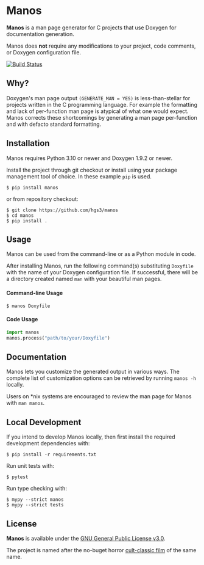 # Manos

**Manos** is a man page generator for C projects that use Doxygen for documentation generation.

Manos does **not** require any modifications to your project, code comments, or Doxygen configuration file.

[![Build Status](https://github.com/hgs3/manos/actions/workflows/build.yml/badge.svg)](https://github.com/hgs3/manos/actions/workflows/build.yml)

## Why?

Doxygen's man page output `(GENERATE_MAN = YES)` is less-than-stellar for projects written in the C programming language.
For example the formatting and lack of per-function man page is atypical of what one would expect.
Manos corrects these shortcomings by generating a man page per-function and with defacto standard formatting.

## Installation

Manos requires Python 3.10 or newer and Doxygen 1.9.2 or newer.

Install the project through git checkout or install using your package management tool of choice.
In these example `pip` is used.

```
$ pip install manos
```

or from repository checkout:

```
$ git clone https://github.com/hgs3/manos
$ cd manos
$ pip install .
```

## Usage

Manos can be used from the command-line or as a Python module in code.

After installing Manos, run the following command(s) substituting `Doxyfile` with the name of your Doxygen configuration file.
If successful, there will be a directory created named `man` with your beautiful man pages.

#### Command-line Usage

```
$ manos Doxyfile
```

#### Code Usage

```py
import manos
manos.process("path/to/your/Doxyfile")
```

## Documentation

Manos lets you customize the generated output in various ways.
The complete list of customization options can be retrieved by running `manos -h` locally.

Users on *nix systems are encouraged to review the man page for Manos with `man manos`.

## Local Development

If you intend to develop Manos locally, then first install the required development dependencies with:

```
$ pip install -r requirements.txt
```

Run unit tests with:

```
$ pytest
```

Run type checking with:

```
$ mypy --strict manos
$ mypy --strict tests
```

## License

**Manos** is available under the [GNU General Public License v3.0](LICENSE).

The project is named after the no-buget horror [cult-classic film](https://en.wikipedia.org/wiki/Manos:_The_Hands_of_Fate) of the same name.
